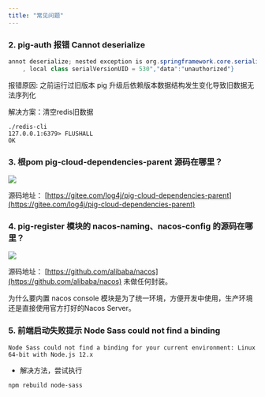 ```yaml
---
title: "常见问题"
---
```


### 2. pig-auth 报错 Cannot deserialize

```java
annot deserialize; nested exception is org.springframework.core.serializer.support.SerializationFailedException: Failed to deserialize payload. Is the byte array a result of corresponding serialization for DefaultDeserializer?; nested exception is java.io.InvalidClassException: org.springframework.security.core.userdetails.User; local class incompatible: stream classdesc serialVersionUID = 540
    , local class serialVersionUID = 530","data":"unauthorized"}
```

报错原因: 之前运行过旧版本 pig 升级后依赖版本数据结构发生变化导致旧数据无法序列化

解决方案：清空redis旧数据

```shell
./redis-cli
127.0.0.1:6379> FLUSHALL
OK
```

### 3. 根pom pig-cloud-dependencies-parent 源码在哪里？

![](https://cdn.nlark.com/yuque/0/2020/png/283679/1600327316832-beb4876b-558e-487c-9049-a9d2abacd1cf.png)

源码地址： [https://gitee.com/log4j/pig-cloud-dependencies-parent](https://gitee.com/log4j/pig-cloud-dependencies-parent)

### 4. pig-register 模块的 nacos-naming、nacos-config 的源码在哪里？

![](https://cdn.nlark.com/yuque/0/2020/png/283679/1600327643481-34286459-290d-4d7a-aa43-3079574bbb51.png)

源码地址： [https://github.com/alibaba/nacos](https://github.com/alibaba/nacos) 未做任何封装。

为什么要内置 nacos console 模块是为了统一环境，方便开发中使用，生产环境还是直接使用官方打好的Nacos Server。 

### 5. 前端启动失败提示 Node Sass could not find a binding
```shell
Node Sass could not find a binding for your current environment: Linux 64-bit with Node.js 12.x
```

- 解决方法，尝试执行

```shell
npm rebuild node-sass
```


